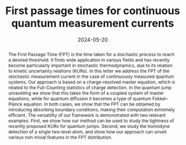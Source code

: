 ---
title: First passage times for continuous quantum measurement currents
subtitle: ''
summary: ''
authors:
  - Michael J. Kewming
  - Anthony Kiely
  - Steve Campbell
  - Gabriel T. Landi
tags:
categories: []
date: '2024-05-20'
lastmod: 2023-08-15T19:33:00-05:00
featured: false
draft: false
projects: []
publishDate: '2023-08-15T00:33:00.091248Z'
publication_types:
  - '2'
abstract: "The First Passage Time (FPT) is the time taken for a stochastic process to reach a desired threshold. It finds wide application in various fields and has recently become particularly important in stochastic thermodynamics, due to its relation to kinetic uncertainty relations (KURs). In this letter we address the FPT of the stochastic measurement current in the case of continuously measured quantum systems. Our approach is based on a charge-resolved master equation, which is related to the Full-Counting statistics of charge detection. In the quantum jump unravelling we show that this takes the form of a coupled system of master equations, while for quantum diffusion it becomes a type of quantum Fokker-Planck equation. In both cases, we show that the FPT can be obtained by introducing absorbing boundary conditions, making their computation extremely efficient. The versatility of our framework is demonstrated with two relevant examples. First, we show how our method can be used to study the tightness of recently proposed KURs for quantum jumps. Second, we study the homodyne detection of a single two-level atom, and show how our approach can unveil various non-trivial features in the FPT distribution."
publication: 'Physical Review A **109**, L050202'
url_pdf: https://arxiv.org/pdf/2308.07810.pdf
links:
  - name: Journal
    url: https://doi.org/10.1103/PhysRevA.109.L050202
---